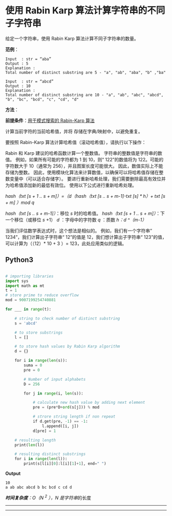 # 使用 Rabin Karp 算法计算字符串的不同子字符串

给定一个字符串，使用 Rabin Karp 算法计算不同子字符串的数量。

**范例**：

```
Input  : str = “aba”
Output : 5
Explanation :
Total number of distinct substring are 5 - "a", "ab", "aba", "b" ,"ba" 

Input  : str = “abcd”
Output : 10
Explanation :
Total number of distinct substring are 10 - "a", "ab", "abc", "abcd", "b", "bc", "bcd", "c", "cd", "d" 

```

**方法**：

**前提条件**：[用于模式搜索的 Rabin-Karp 算法](https://www.geeksforgeeks.org/rabin-karp-algorithm-for-pattern-searching/)

计算当前字符的当前哈希值，并将
存储在字典/映射中，以避免重复。

要按照 Rabin-Karp 算法计算哈希值（滚动哈希值），请执行以下操作：

Rabin 和 Karp 建议的哈希函数计算一个整数值。 字符串的整数值是字符串的数值。 例如，如果所有可能的字符都为 1 到 10，则“ 122”的数值将为 122。可能的字符数大于 10（通常为 256），并且图案长度可能很大。 因此，数值实际上不能存储为整数。 因此，使用模块化算法来计算数值，以确保可以将哈希值存储在整数变量中（可以适合存储字）。 要进行重新哈希处理，我们需要删除最高有效位并为哈希值添加新的最低有效位。 使用以下公式进行重新哈希处理。

*hash（txt [s + 1 .. s + m]）=（d（hash（txt [s .. s + m-1]-txt [s] * h）+ txt [s + m] ）mod q*

*hash（txt [s .. s + m-1]）*：移位 *s* 时的哈希值。
*hash（txt [s + 1 .. s + m]）*：下一个移位（或移位 *s* +1）
*d* ：字母中的字符数
*q* ：质数
*h：d ^（m-1）*

当我们评估数学表达式时，这个想法是相似的。 例如，我们有一个字符串“ 1234”，我们计算出子字符串“ 12”的值是 12，我们想计算出子字符串“ 123”的值，可以计算为（（12）* 10 + 3 ）= 123，此处应用类似的逻辑。

## Python3

```py

# importing libraries
import sys
import math as mt
t = 1
# store prime to reduce overflow
mod = 9007199254740881

for ___ in range(t):

    # string to check number of distinct substring
    s = 'abcd'

    # to store substrings
    l = []

    # to store hash values by Rabin Karp algorithm
    d = {}

    for i in range(len(s)):
        suma = 0
        pre = 0

        # Number of input alphabets
        D = 256

        for j in range(i, len(s)):

            # calculate new hash value by adding next element
            pre = (pre*D+ord(s[j])) % mod

            # strore string length if non repeat
            if d.get(pre, -1) == -1:
                l.append([i, j])
            d[pre] = 1

    # resulting length
    print(len(l))

    # resulting distinct substrings
    for i in range(len(l)):
        print(s[l[i][0]:l[i][1]+1], end=" ")

```

**Output**

```
10
a ab abc abcd b bc bcd c cd d 

```

***时间复杂度**：O（N <sup>2</sup> ），N 是字符串*的长度



* * *

* * *



